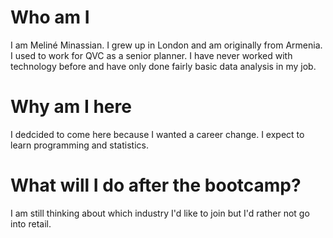 # Who am I
I am Meliné Minassian. I grew up in London and am originally from Armenia.
I used to work for QVC as a senior planner.
I have never worked with technology before and have only done fairly basic data analysis in my job.


# Why am I here
I dedcided to come here because I wanted a career change.
I expect to learn programming and statistics.

# What will I do after the bootcamp?
I am still thinking about which industry I'd like to join but I'd rather not go into retail.
